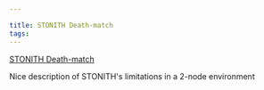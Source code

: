 ```yaml
---

title: STONITH Death-match
tags: 
---
```

[STONITH Death-match](http://ourobengr.com/ha)

Nice description of STONITH's limitations in a 2-node environment

